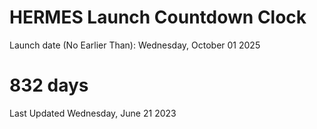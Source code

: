# HERMES Launch Countdown Clock

Launch date (No Earlier Than): Wednesday, October 01 2025
# 832 days

Last Updated Wednesday, June 21 2023